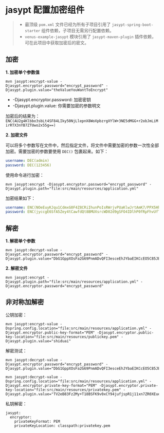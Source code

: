 # jasypt 配置加密组件

> * 最顶级 `pom.xml` 文件已经为所有子项目引用了 `jasypt-spring-boot-starter` 组件依赖，子项目无需另行配置依赖。
> * `venus-example-jasypt` 模块引用了 `jasypt-maven-plugin` 插件依赖，可在此项目中获取加密后的密文。

## 加密

**1. 加密单个参数值**

```shell
mvn jasypt:encrypt-value -Djasypt.encryptor.password="encrypt_password" -Djasypt.plugin.value="theValueYouWantToEncrypt"
```

* -Djasypt.encryptor.password: 加密密钥
* -Djasypt.plugin.value: 你需要加密的参数明文

加密后的结果为：`ENC(AU2g4Klbbo3sbLt4SF84LIky50NjLlepnX8WoXpbzrgXYlW+3NE5dMGG+r2obJmLiMirRTX3nYB7ZTUwo2x55g==)`

**2. 加密文件**

可以将多个参数写在文件中，然后指定文件，将文件中需要加密的参数一次性全部加密。需要加密的参数要使用 `DEC()` 包裹起来。如下：

```yaml
username: DEC(admin)
password: DEC(123456)
```
使用命令进行加密：

```shell
mvn jasypt:encrypt -Djasypt.encryptor.password="encrypt_password" -Djasypt.plugin.path="file:src/main/resources/application.yml"
```
加密结果如下：

```yaml
username: ENC(NOeEuyKJqu1CdmxG0F4Z8CRiIhunPoIsRWrjvPUaKlwJrtAmK7/PPX5HhTgrfeGk)
password: ENC(jyccgE6SfA5Zey4tCawfdQt8BMUXsrcWD02d9gSFO4IDlhP0fRpFhvUfT9pp8EnN)
```

## 解密

**1. 解密单个参数**

```shell
mvn jasypt:decrypt-value -Djasypt.encryptor.password="encrypt_password" -Djasypt.plugin.value="DbG1GppXOsFa2G69PnmADvQFI3esceEhJYbaEIKCcEO5C85JEqGAhfcjFMGnoRFf"
```

**2. 解密文件**

```shell
mvn jasypt:encrypt -Djasypt.plugin.path="file:src/main/resources/application.yml" -Djasypt.encryptor.password="encrypt_password"
```

## 非对称加解密

公钥加密：

```shell
mvn jasypt:encrypt-value -Dspring.config.location="file:src/main/resources/application.yml" -Djasypt.encryptor.public-key-format="PEM" -Djasypt.encryptor.public-key-location="file:src/main/resources/publickey.pem" -Djasypt.plugin.value="shiduai"
```

解密测试：

```shell
mvn jasypt:decrypt-value -Djasypt.encryptor.password="encrypt_password" -Djasypt.plugin.value="DbG1GppXOsFa2G69PnmADvQFI3esceEhJYbaEIKCcEO5C85JEqGAhfcjFMGnoRFf"
```

```shell
mvn jasypt:decrypt-value -Dspring.config.location="file:src/main/resources/application.yml" -Djasypt.encryptor.private-key-format="PEM" -Djasypt.encryptor.private-key-location="file:src/main/resources/privatekey.pem" -Djasypt.plugin.value="TV2eB83Fz2My+T18BSFK9v0xCY94jufjspR1j11xn7ZR0XEueCWt3eQCBuLNCn34c1zcbP5ewjS+xjQ+ij/4OtRYgpJ5svNRt1y2xVxxePmi4hf+U6J1ZlMZXvYd9cMRpV7BxTCQjdrmgHmbedcSZv317QWaM0WhW+hl/1g3Ealu2ZfwyskUQkTLGr/toPE/Hgg41pUq9GjM2EnA9IKx041fWMT4UBZH2cZ+zIAVFU48EaiWDQu7mmjSEePVZyq8aEEaVONjgI2EfEecgIOXUXh7kHoCAqg5yNT1ySl25U/4sHPUiuDcCYFQ5CAg42r0hmS9sXAebPCJ3Izw5hwEeA=="
```

私钥解密：

```shell
jasypt:
  encryptor:
    privateKeyFormat: PEM
    privateKeyLocation: classpath:privatekey.pem
```